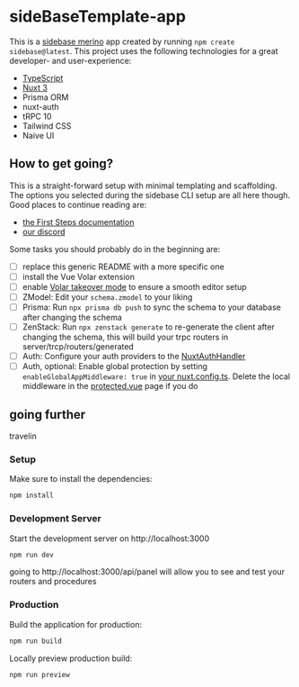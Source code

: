 # sideBaseTemplate-app

This is a [sidebase merino](https://sidebase.io/) app created by running `npm create sidebase@latest`. This project uses the following technologies for a great developer- and user-experience:
- [TypeScript](https://www.typescriptlang.org/)
- [Nuxt 3](https://nuxt.com)
- Prisma ORM
- nuxt-auth
- tRPC 10
- Tailwind CSS
- Naive UI

## How to get going?

This is a straight-forward setup with minimal templating and scaffolding. The options you selected during the sidebase CLI setup are all here though. Good places to continue reading are:
- [the First Steps documentation](https://sidebase.io/sidebase/usage)
- [our discord](https://discord.gg/auc8eCeGzx)

Some tasks you should probably do in the beginning are:
- [ ] replace this generic README with a more specific one
- [ ] install the Vue Volar extension
- [ ] enable [Volar takeover mode](https://nuxt.com/docs/getting-started/installation#prerequisites) to ensure a smooth editor setup
- [ ] ZModel: Edit your `schema.zmodel` to your liking
- [ ] Prisma: Run `npx prisma db push` to sync the schema to your database after changing the schema
- [ ] ZenStack: Run `npx zenstack generate` to re-generate the client after changing the schema, this will build your trpc routers in server/trcp/routers/generated
- [ ] Auth: Configure your auth providers to the [NuxtAuthHandler](./server/api/auth/[...].ts)
- [ ] Auth, optional: Enable global protection by setting `enableGlobalAppMiddleware: true` in [your nuxt.config.ts](./nuxt.config.ts). Delete the local middleware in the [protected.vue](./pages/protected.vue) page if you do

## going further
travelin
### Setup

Make sure to install the dependencies:

```bash
npm install
```

### Development Server

Start the development server on http://localhost:3000

```bash
npm run dev
```
going to http://localhost:3000/api/panel will allow you to see and test your routers and procedures

### Production

Build the application for production:

```bash
npm run build
```

Locally preview production build:

```bash
npm run preview
```
